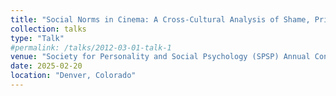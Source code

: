 ```yaml
---
title: "Social Norms in Cinema: A Cross-Cultural Analysis of Shame, Pride and Prejudice"
collection: talks
type: "Talk"
#permalink: /talks/2012-03-01-talk-1
venue: "Society for Personality and Social Psychology (SPSP) Annual Convention 2025 (pre-conference)- Advances in Cultural Psychology "
date: 2025-02-20
location: "Denver, Colorado"
---
```


